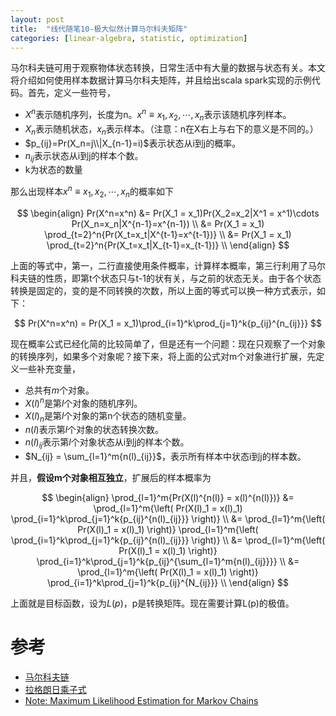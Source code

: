```yaml
---
layout: post
title:  "线代随笔10-极大似然计算马尔科夫矩阵"
categories: [linear-algebra, statistic, optimization]
---
```


马尔科夫链可用于观察物体状态转换，日常生活中有大量的数据与状态有关。本文将介绍如何使用样本数据计算马尔科夫矩阵，并且给出scala spark实现的示例代码。首先，定义一些符号，

* $X^n$表示随机序列，长度为n。$x^n \equiv x_1,x_2,\cdots, x_n$表示该随机序列样本。
* $X_n$表示随机状态，$x_n$表示样本。（注意：n在X右上与右下的意义是不同的。）
* $p_{ij}=Pr(X_n=j\\|X_{n-1}=i)$表示状态从i到j的概率。
* $n_{ij}$表示状态从i到j的样本个数。
* k为状态的数量

那么出现样本$x^n\equiv x_1,x_2,\cdots, x_n$的概率如下

$$
\begin{align}
	Pr(X^n=x^n) &= Pr(X_1 = x_1)Pr(X_2=x_2|X^1 = x^1)\cdots Pr(X_n=x_n|X^{n-1}=x^{n-1}) \\
				&= Pr(X_1 = x_1) \prod_{t=2}^n{Pr(X_t=x_t|X^{t-1}=x^{t-1})} \\
				&= Pr(X_1 = x_1) \prod_{t=2}^n{Pr(X_t=x_t|X_{t-1}=x_{t-1})} \\
\end{align}
$$

上面的等式中，第一，二行直接使用条件概率，计算样本概率，第三行利用了马尔科夫链的性质，即第t个状态只与t-1的状有关，与之前的状态无关。由于各个状态转换是固定的，变的是不同转换的次数，所以上面的等式可以换一种方式表示，如下：

$$
	Pr(X^n=x^n) = Pr(X_1 = x_1)\prod_{i=1}^k\prod_{j=1}^k{p_{ij}^{n_{ij}}}
$$

现在概率公式已经化简的比较简单了，但是还有一个问题：现在只观察了一个对象的转换序列，如果多个对象呢？接下来，将上面的公式对m个对象进行扩展，先定义一些补充变量，

* 总共有$m$个对象。
* $X(l)^n$是第$l$个对象的随机序列。
* $X(l)_n$是第$l$个对象的第n个状态的随机变量。
* $n(l)$表示第$l$个对象的状态转换次数。
* $n(l)_{ij}$表示第$l$个对象状态从i到j的样本个数。
* $N_{ij} = \sum_{l=1}^m{n(l)_{ij}}$，表示所有样本中状态i到j的样本数。

并且，**假设m个对象相互独立**，扩展后的样本概率为

$$
\begin{align}
	\prod_{l=1}^m{Pr(X(l)^{n(l)} = x(l)^{n(l)})} 
		&= \prod_{l=1}^m{\left( Pr(X(l)_1 = x(l)_1) \prod_{i=1}^k\prod_{j=1}^k{p_{ij}^{n(l)_{ij}}} \right)} \\
		&= \prod_{l=1}^m{\left( Pr(X(l)_1 = x(l)_1) \right)} \prod_{l=1}^m{\left( \prod_{i=1}^k\prod_{j=1}^k{p_{ij}^{n(l)_{ij}}} \right)} \\					 
		&= \prod_{l=1}^m{\left( Pr(X(l)_1 = x(l)_1) \right)}  \prod_{i=1}^k\prod_{j=1}^k{p_{ij}^{\sum_{l=1}^m{n(l)_{ij}}}} \\
		&= \prod_{l=1}^m{\left( Pr(X(l)_1 = x(l)_1) \right)}  \prod_{i=1}^k\prod_{j=1}^k{p_{ij}^{N_{ij}}} \\
\end{align}
$$

上面就是目标函数，设为$L(p)$，p是转换矩阵。现在需要计算L(p)的极值。


# 参考
* [马尔科夫链](https://zh.wikipedia.org/wiki/%E9%A9%AC%E5%B0%94%E5%8F%AF%E5%A4%AB%E9%93%BE)
* [拉格朗日乘子式](https://zh.wikipedia.org/wiki/%E6%8B%89%E6%A0%BC%E6%9C%97%E6%97%A5%E4%B9%98%E6%95%B0)
* [Note: Maximum Likelihood Estimation for Markov Chains](http://www.stat.cmu.edu/~cshalizi/462/lectures/06/markov-mle.pdf)





